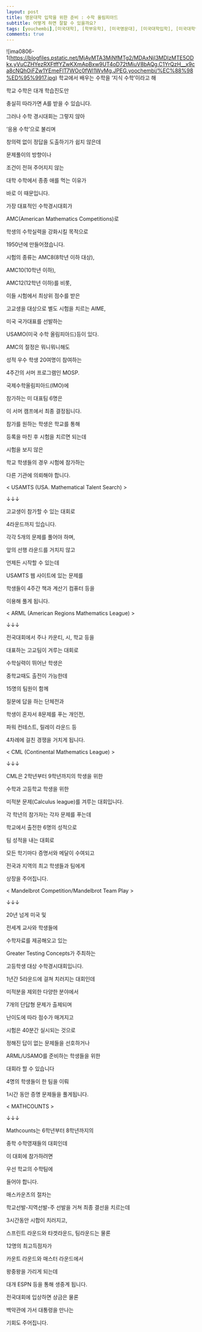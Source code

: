 ```yaml
---
layout: post
title: 명문대학 입학을 위한 준비 : 수학 올림피아드
subtitle: 어떻게 하면 잘할 수 있을까요?
tags: [youchembi],[미국대학], [학부유학], [미국명문대], [미국대학입학], [미국대학입학지원], [경시대회], [수학경시대회]
comments: true
---
```


 

![ima0806-1(https://blogfiles.pstatic.net/MjAyMTA3MjNfMTg2/MDAxNjI3MDIzMTE5ODkx.yVuCZHYezRXFtffYZwKXmApBxw9UT4oD72tMiuV8bAQg.C1YrQzH__x9ca8cNQhOiFZw1YEmeFlT7WOc0fWl1WvMg.JPEG.yoochembi/%EC%88%98%ED%95%9917.jpg)
학교에서 배우는 수학을 ‘지식 수학’이라고 해 

학교 수학은 대개 학습진도만 

충실히 따라가면 A를 받을 수 있습니다. 



그러나 수학 경시대회는 그렇지 않아

‘응용 수학’으로 불리며 

창의력 없이 정답을 도출하기가 쉽지 않은데

문제풀이의 방향이나 

조건이 전혀 주어지지 않는 

대학 수학에서 종종 애를 먹는 이유가 

바로 이 때문입니다.



 



가장 대표적인 수학경시대회가 

AMC(American Mathematics Competitions)로

학생의 수학실력을 강화시킬 목적으로 

1950년에 만들어졌습니다. 



시험의 종류는 AMC8(8학년 이하 대상), 

AMC10(10학년 이하), 

AMC12(12학년 이하)를 비롯, 

이들 시험에서 최상위 점수를 받은 

고교생을 대상으로 별도 시험을 치르는 AIME, 

미국 국가대표를 선발하는 

USAMO(미국 수학 올림피아드)등이 있다. 



AMC의 절정은 뭐니뭐니해도 

성적 우수 학생 20여명이 참여하는 

4주간의 서머 프로그램인 MOSP. 

국제수학올림피아드(IMO)에 

참가하는 미 대표팀 6명은 

이 서머 캠프에서 최종 결정됩니다. 



참가를 원하는 학생은 학교를 통해 

등록을 마친 후 시험을 치르면 되는데

시험을 보지 않은 

학교 학생들의 경우 시험에 참가하는 

다른 기관에 의뢰해야 합니다. 



 



< USAMTS (USA. Mathematical Talent Search) >

 ↓↓↓

고교생이 참가할 수 있는 대회로 

4라운드까지 있습니다.



각각 5개의 문제를 풀어야 하며, 

앞의 선행 라운드를 거치지 않고 

언제든 시작할 수 있는데

USAMTS 웹 사이트에 있는 문제를 

학생들이 4주간 책과 계산기 컴퓨터 등을 

이용해 풀게 됩니다.



 



< ARML (American Regions Mathematics League) >

↓↓↓

전국대회에서 주나 카운티, 시, 학교 등을 

대표하는 고교팀이 겨루는 대회로

수학실력이 뛰어난 학생은 

중학교때도 출전이 가능한데

15명의 팀원이 함께 

질문에 답을 하는 단체전과 

학생이 혼자서 8문제를 푸는 개인전, 

파워 컨테스트, 릴레이 라운드 등 

4차례에 걸친 경쟁을 거치게 됩니다.



 



< CML (Continental Mathematics League) >

↓↓↓

CML은 2학년부터 9학년까지의 학생을 위한 

수학과 고등학교 학생을 위한 

미적분 문제(Calculus league)를 겨루는 대회입니다.



각 학년의 참가자는 각자 문제를 푸는데 

학교에서 출전한 6명의 성적으로 

팀 성적을 내는 대회로

모든 학기마다 증명서와 메달이 수여되고 

전국과 지역의 최고 학생들과 팀에게 

상장을 주어집니다.



 



< Mandelbrot Competition/Mandelbrot Team Play >

↓↓↓

20년 넘게 미국 및 

전세계 교사와 학생들에 

수학자료를 제공해오고 있는 

Greater Testing Concepts가 주최하는 

고등학생 대상 수학경시대회입니다.



1년간 5라운드에 걸쳐 치러지는 대회인데

미적분을 제외한 다양한 분야에서 

7개의 단답형 문제가 출제되며 

난이도에 따라 점수가 매겨지고 

시험은 40분간 실시되는 것으로

정해진 답이 없는 문제들을 선호하거나 

ARML/USAMO를 준비하는 학생들을 위한 

대회라 할 수 있습니다



4명의 학생들이 한 팀을 이뤄 

1시간 동안 증명 문제들을 풀게됩니다.



 



< MATHCOUNTS >

↓↓↓

Mathcounts는 6학년부터 8학년까지의 

중학 수학영재들의 대회인데

이 대회에 참가하려면 

우선 학교의 수학팀에 

들어야 합니다.



매스카운츠의 절차는 

학교선발-지역선발-주 선발을 거쳐 최종 결선을 치르는데

3시간동안 시합이 치러지고,

스프린트 라운드와 타겟라운드, 팀라운드는 물론 

12명의 최고득점자가 

카운트 라운드와 매스터 라운드에서 

왕중왕을 가리게 되는데

대개 ESPN 등을 통해 생중계 됩니다.　



전국대회에 입상하면 상금은 물론 

백악관에 가서 대통령을 만나는 

기회도 주어집니다.

